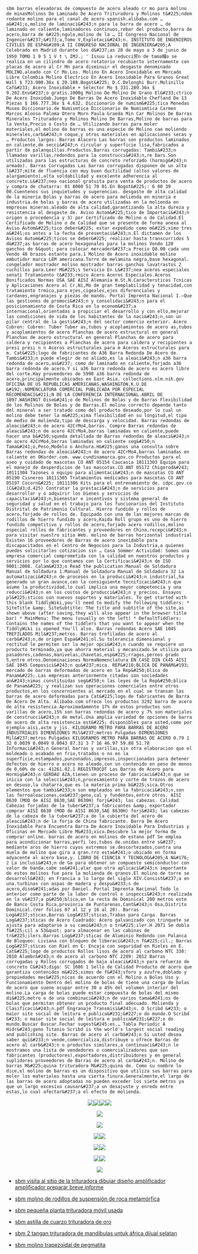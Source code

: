 
```
sbm barras elevadoras de compuesto de acero aleado cr mo para molino de minasMolinos De Laminado De Acero Trituradora y Molinos t&#225;ndem rodante molino para el canal de acero spanish.alibaba.com … a&#241;o,molino de laminaci&#243;n para la barra de acero … de laminado en caliente,laminadores continuos,rebar del producto,barra de acero,barra de &#225;ngulo,molino de la … II Congreso Nacional de Ingenier&#237;&#173;a,Tomo V,Explotaci&#243;n. INSTITUTO DE INGENIEROS CIVILES DE ESPA&#209;A II CONGRESO NACIONAL DE INGENIER&#205;A Celebrado en Madrid durante los d&#237;as 28 de mayo a 3 de junio de 1950 TOMO 1 9 5 1 V t \ IMJ.; ' Issuu La reducci贸n de tama帽o se realiza en un cilindro de acero rotatorio recubierto internamente con placas de acero al Cr Mn para disminuir el desgaste denominado MOLINO.aleado con Cr Mo.Los. Molino En Acero Inoxidable en Mercado Libre Colombia Molino Electrico En Acero Inoxidable Para Granos Great Wall $ 723.900.36x $ 20.108.Bogot&#225; D.C.Delonghi Burr.Molinillo Caf&#233; Acero Inoxidable + Selector Mo $ 331.289.36x $ 9.202.Env&#237;o gratis.1000g Molino De Molino De Grano El&#233;ctrico De Acero Inoxidab.Juego De Barras De Acero Inoxidable Chefland De 13 Piezas $ 166.777.36x $ 4.632. Diccionario de numism&#225;tica Monedas Museo Diccionario.de Numismtica Diccionario de Numismtica Carmen Marcos Alonso Paloma Otero Morn Paula Graeda Min Car Molinos De Barras Minerales Trituradora y Molinos Molino De Barras,Molino de barras para la Venta,Precio o Costo de … Utilizando barras para moler materiales,el molino de barras es una especie de Molino cae moliendo minerales,carb&#243;n coque,y otros materiales en aplicaciones secas y … Productos largos: Barras Alacero Las barras son productos laminados en caliente,de secci&#243;n circular y superficie lisa,fabricados a partir de palanquillas.Productos.Barras corrugadas: Tambi&#233;n llamadas varillas,redondos para la construcci&#243;n,re bars.Son utilizadas para las estructuras de concreto reforzado (hormig&#243;n armado). Barras Corrugadas Las barras corrugadas disponen de un alto l&#237;mite de fluencia con muy buen ductilidad (altos valores de alargamiento),alta soldabilidad y excelente adherencia al concreto.L&#237;nea nacional gratuita para venta de productos de acero y compra de chatarra: 01 8000 51 70 01.En Bogot&#225;: 6 00 39 00.Cuentenos sus inquietudes y sugerencias. desgaste de alta calidad de la mineria Bolas y barras de acero para molienda en mineria e industria.de bolas y barras de acero utilizadas en la molienda en empresas mineras.aleado de alta calidad,garantizando la alta dureza y resistencia al desgaste de. Aviso Autom&#225;tico de Importaci&#243;n origen o procedencia y 3) por Certificado de Molino o de Calidad.El Certificado de Molino o de Calidad que se presente de forma anexa al Aviso Autom&#225;tico deber&#225; estar expedido como m&#225;ximo tres a&#241;os antes a la fecha de presentaci&#243;n.El dictamen de los Avisos Autom&#225;ticos se deber&#225; realizar hasta transcurridos 5 d&#237;as barras de acero hexagonales para la molinos Vendo 120 ganchos de 6&quot; para colocar mercader&#237;a Precio Q8.00 cada uno Vendo 48 brazos estante para.1 Molino de Acero inoxidable molino embutidor marca LEM americana.Torre de melamina negra,base hexagonal. congelador mostrador molino mostrador barras ganchos lavatrastos 2 cuchillos para.Leer M&#225;s Servicio En L&#237;nea aceros especiales senati Tratamiento t&#233;rmico Acero Aceros Especiales.Aceros Bonificados Normas USA SAE AISI Alemania W.St.N.Caractersticas Tcnicas y Aplicaciones Acero al Cr,Ni,Mo de gran templabilidad y tenacidad,con tratamiento trmico,para ejes,cigeales,ejes diferenciales y cardanes,engranajes y piezas de mando. Portal Imprenta Nacional I.—Que las gestiones de promoci&#243;n y consolidaci&#243;n para el posicionamiento de Costa Rica en la econom&#237;a internacional,orientadas a propiciar el desarrollo y con ello,mejorar las condiciones de vida de los habitantes de la naci&#243;n,son un pilar central de la gesti&#243;n del sector comercio exterior. Acero Cubren: Cubren: Tuber Tuber as,tubos y acoplamientos de acero as,tubos y acoplamientos de acero Planchas de acero estructural en general Planchas de acero estructural en general Planchas de acero para caldera y recipientes a Planchas de acero para caldera y recipientes a presi presi n n Aceros estructurales para m Aceros estructurales para m. Cat&#225;logo de fabricantes de A36 Barra Redonda De Acero de. Tambi&#233;n puede elegir de no aliado,es la aleaci&#243;n a36 barra redonda de acero,as&#237; como de laminado en caliente,forjado a36 barra redonda de acero.Y si a36 barra redonda de acero es acero libre del corte.Hay proveedores de 5998 a36 barra redonda de acero,principalmente ubicados en East Asia. collections.nlm.nih.gov OFICINA DE US REPUBLICAS AMERICANAS,WASHINGTON,K.U.DE &#192;.NOMENCLATURA COMERCIAL PUBLICADA POR ESPECIAL RECOMENDACI&#211;N DE LA CONFERENCIA INTERNACIONAL.ABRIL DE 1897.WASHINGT Dise&#241;o de Molinos de Bolas y de Barras Flexibilidad de los Molinos de Bolas y de Barras.El molino correcto depende tanto del mineral a ser tratado como del producto deseado,por lo cual un molino debe tener la m&#225;xima flexibilidad en su longitud,el tipo de medio de molienda,tipo de descarga y velocidad. Barras redondas de aleaci&#243;n de acero 42CrMo4,barras. Compre Barras redondas de aleaci&#243;n de acero 42CrMo4,barras laminadas en caliente,puede hacer una b&#250;squeda detallada de Barras redondas de aleaci&#243;n de acero 42CrMo4,barras laminadas en caliente seg&#250;n Tama&#241;o,Peso,Modelo o Anchura.H&#225;ganos una consulta sobre Barras redondas de aleaci&#243;n de acero 42CrMo4,barras laminadas en caliente en OKorder.com. www.cundinamarca.gov.co Productos para el aseo y cuidado de mascotas CO ANT 05154 Caucasia 10111303 Equipo para el manejo de desperdicios de las mascotas.CO ANT 05172 Chigorod&#243; 10111304 Tazones o equipo para alimentaci&#243;n de mascotas CO ANT 05190 Cisneros 10111305 Tratamientos medicados para mascotas CO ANT 05197 Cocorn&#225; 10111306 Kits para el entrenamiento de. idpc.gov.co (C&#243;d.425) Contratar la prestaci&#243;n de servicios para desarrollar y o adquirir los bienes y servicios de capacitaci&#243;n,bienestar e incentivos y sistema general de seguridad y salud en el trabajo para los funcionarios del Instituto Distrital de Patrimonio Cultural. Hierro fundido y rollos de acero,forjado de rollos de. Equipado con una de las mejores marcas de rodillos de hierro fundido y acero,Kaida Roll grupo es uno de hierro fundido competitivo y rollos de acero,forjado acero rodillos,molino especial rollos de fabricantes y proveedores en China,recepci&#243;n para visitar nuestro sitio Web. molino de barras horizontal industrial Existen 16 proveedores de Barras de acero inoxidable para discapacitados en el Centro de Negocios para la Industria,a quienes puedes solicitarles cotizacion sin … Casa Sommer Actividad: Somos una empresa comercial comprometida con la calidad en nuestros productos y servicios por lo que contamos con la Certificaci&#243;n de ISO 9001:2008. Calam&#233;o Read the publication.Manual de Soldadura Manual de Soldadura 1.Manual de Soldadura Manual de Soldadura 32 La automatizaci&#243;n de procesos en la producci&#243;n industrial,ha generado un gran avance,con la consiguiente tecnificaci&#243;n que asume la productividad,lo cual implica una mayor competencia y una reducci&#243;n en los costos de producci&#243;n y precios. Ensayos pl&#225;sticos con nuevos soportes y materiales. To get started with this blank TiddlyWiki,you'll need to modify the following tiddlers: * SiteTitle &amp; SiteSubtitle: The title and subtitle of the site,as shown above (after saving,they will also appear in the browser title bar) * MainMenu: The menu (usually on the left) * DefaultTiddlers: Contains the names of the tiddlers that you want to appear when the TiddlyWiki is opened You'll also. Barras redondas Acero SAE 1045 TREFILADOS Mil&#237;metros. Barras trefiladas de acero al carb&#243;n,de origen Espa&#241;ol.Su tolerancia dimensional y rectitud le permiten ser la mejor opci&#243;n cuando se requiere un producto terminado,ya que ahorra material y mecanizado.Se utiliza para pasadores,cadenas,manivelas,chavetas,esp&#225;rragos,pernos grado 5,entre otros.Denominaciones NormaNomenclatura EN C45E DIN Ck45 AISI SAE 1045 Composici&#243;n qu&#237;mica. REP&#218;BLICA DE PANAM&#193; mercado de barras deformadas de acero en la Rep&#250;blica de Panam&#225;.Las empresas anteriormente citadas son sociedades an&#243;nimas constituidas seg&#250;n las leyes de la Rep&#250;blica de Panam&#225; y realizan sus operaciones comerciales entre otros productos,en los concernientes al mercado en el cual se transan las barras de acero deformadas para Cat&#225;logo de fabricantes de Barra De Acero De Alta. Alibaba.com ofrece los productos 3292 barra de acero de alta resistencia.Aproximadamente 17% de estos productos son varillas de acero,15% son barras redondas de acero y 7% son materiales de construcci&#243;n de metal.Una amplia variedad de opciones de barra de acero de alta resistencia est&#225; disponibles para usted,como por ejemplo aisi,astm y jis. KILOGRAMO METRO PARA BARRAS DE ACERO INDUSTRIALES DIMENSIONES Mil&#237;metros Pulgadas DIMENSIONES Mil&#237;metros Pulgadas KILOGRAMOS METRO PARA BARRAS DE ACERO 0.79 1 32 0.0039 0.0049 0.0043 87.31 3 7 16 46.97 59.80 51.78 Informaci&#243;n General barras y varillas,sin otra elaboracion que el moldeado o acabado en frio,tratados o no en la superficie,estampados,punzonados,impresos,inspeccionadas para detener defectos de hierro o acero no aleado,con un contenido en peso de menos de 0,60% de ca: 41261.02.1 REGISTROCDT Las Barras de Acero para Hormig&#243;n GERDAU AZA,tienen un proceso de fabricaci&#243;n que se inicia con la selecci&#243;n,procesamiento y corte de trozos de acero en desuso,la chatarra,que es la materia prima b&#225;sica.Otros elementos que tambi&#233;n son empleados en la fabricaci&#243;n,son las ferroaleaciones,ox&#237;geno,cal y fundentes,entre otros. AISI 8630 (MOD de AISI 8630,SAE 8630H) forj&#243; las cabezas. Calidad Cabezas forjadas de la tuber&#237;a fabricantes &amp; exportador comprar AISI 8630 (MOD de AISI 8630,SAE 8630H) forj&#243; las cabezas de la cabeza de la tuber&#237;a de la cubierta del acero de aleaci&#243;n de la forja de China fabricante. Barra De Acero Inoxidable Para Encuentra Barra De Acero Inoxidable Para Industrias y Oficinas en Mercado Libre M&#233;xico.Descubre la mejor forma de comprar online. barras de acero en molinos de estano pdf Se emplea para acondicionar barras,perfi les,tubos de.unidas entre s&#237; mediante aros de hierro cuyos extremos se.descortezados,contra una muela de molino que gira a gran.rro esta&#241;o ubicado en forma adyacente al acero base,y. LIBRO DE CIENCIA Y TECNOLOG&#205;A N&#176; 2 La inclusi&#243;n de Ga para obtener un compuesto semiconductor con valor de banda.cabe se&#241;alar que otra aplicaci&#243;n importante de estos molinos fue para la molienda de granos.El molino de torre se desarroll&#243; en Francia a lo largo del siglo XIV.Consist&#237;a en una.turbinas con aspas de madera y despu&#233;s de acero,dise&#241;adas por Daniel. Portal Imprenta Nacional Todo lo anterior como parte de la labor de control e inspecci&#243;n realizada en la v&#237;a p&#250;blica,en la recta de Dominical 200 metros este de Banco Costa Rica,provincia de Puntarenas,Cant&#243;n Osa,Distrito Dominical.(Ver folios 07 al 12 y 16 al 20). Barras Log&#237;sticas,Barras Log&#237;sticas,Trabas para Carga. Barras Log&#237;sticas de Acero Cuadrado: Acero galvanizado con trinquete se ajusta para adaptarse a su cami&#243;n o tr&#225;iler.H 2071 Se dobla f&#225;cil a 53&quot; para almacenar en las cabinas de tr&#225;ilers.Barras Log&#237;sticas de Aluminio Redondo con Palanca de Bloqueo: Liviana con bloqueo de liberaci&#243;n f&#225;cil.; Barras Log&#237;sticas con Riel en E: Encaja con seguridad en Rieles en E. Cat&#225;logo de productos Rollos lisos de acero al carbono NTC 330: 2010 Alambr&#243;n de acero al carbono NTC 2289: 2012 Barras corrugadas y Rollos corrugados de baja aleaci&#243;n para refuerzo de concreto C&#243;digo: SC 1686 1 Sello de Calidad Producto de acero que garantiza contenidos m&#225;ximos de f&#243;sforo y azufre,doblado y propiedades mec&#225;nicas de acuerdo con el Molino a Bolas Uso y Funcionamiento Dentro del molino de bolas de tiene una carga de bolas de acero que suene ocupar entre 30 a 45% del volumen interior del molino.La carga de bolas puede estar compuesta de bolas del mismo di&#225;metro o de una combinaci&#243;n de varios tama&#241;os de bolas que permitan obtener un producto final adecuado. Molienda y Clasificaci&#243;n.pdf Engranaje Transmisi&#243;n. O Scribd &#233; o maior site social de leitura e publica&#231;&#227;o do mundo.O Scribd &#233; o maior site social de leitura e publica&#231;&#227;o do mundo.Buscar Buscar.Fechar sugest&#245;es.… Tabla Periodic A Hidr&#243;geno Titanio Scribd is the world's largest social reading and publishing site. Barras de acero al carb&#243;n Si usted desea saber qui&#233;n vende,comercializa,distribuye u ofrece Barras de acero al carb&#243;n o productos similares,a continuaci&#243;n le mostramos una lista de vendedores o comercializadores que son fabricantes (productores),exportadores,distribuidores y en general suplidores proveedores de Barras de acero al carb&#243;n. Molino de barras M&#225;quina trituradora M&#225;quina de. Como su nombre lo dice,el molino de barras es un dispositivo que utiliza sus barras para moler los materiales hasta una cierta finura.Generalmente,el largo de las barras de acero adoptadas no pueden exceder los siete metros ya que un largo excesivo causar&#237;a un desajuste y enredo entre estas,lo cual afectar&#237;a el efecto de molienda. 
```

<div align="center">

<a href="https://es-mill.shibang-china.com/github&k=sbm+barras+elevadoras+de+compuesto+de+acero+aleado+cr+mo+para+molino+de+minas"><img src="https://static.shibang-china.com/es/mill/index.jpg"></a><a href="https://es-mill.shibang-china.com/materials.htmlgithub&k=sbm+barras+elevadoras+de+compuesto+de+acero+aleado+cr+mo+para+molino+de+minas"><img src="https://static.shibang-china.com/es/mill/materials.jpg"></a><a href="https://es-mill.shibang-china.com/about.htmlgithub&k=sbm+barras+elevadoras+de+compuesto+de+acero+aleado+cr+mo+para+molino+de+minas"><img src="https://static.shibang-china.com/es/mill/about.jpg"></a><a href="https://es-mill.shibang-china.com/contact.htmlgithub&k=sbm+barras+elevadoras+de+compuesto+de+acero+aleado+cr+mo+para+molino+de+minas"><img src="https://static.shibang-china.com/es/mill/contact.jpg"></a>

<a href="https://es-mill.shibang-china.com/github&k=sbm+barras+elevadoras+de+compuesto+de+acero+aleado+cr+mo+para+molino+de+minas"><img src="https://static.shibang-china.com/es/mill/banner.jpg"></a>

<a href="https://swt.shibang-china.com/github&k=sbm+barras+elevadoras+de+compuesto+de+acero+aleado+cr+mo+para+molino+de+minas"><img src="https://static.shibang-china.com/es/mill/chat.jpg"></a>

<a href="https://es-mill.shibang-china.com/products/vertical-roller-mill.htmlgithub&k=sbm+barras+elevadoras+de+compuesto+de+acero+aleado+cr+mo+para+molino+de+minas"><img src="https://static.shibang-china.com/es/mill/vertical.jpg"></a><a href="https://es-mill.shibang-china.com/products/raymond-mill.htmlgithub&k=sbm+barras+elevadoras+de+compuesto+de+acero+aleado+cr+mo+para+molino+de+minas"><img src="https://static.shibang-china.com/es/mill/raymond.jpg"></a>

<a href="https://es-mill.shibang-china.com/products/ultrafine-grinding-mill.htmlgithub&k=sbm+barras+elevadoras+de+compuesto+de+acero+aleado+cr+mo+para+molino+de+minas"><img src="https://static.shibang-china.com/es/mill/ultrafine.jpg"></a><a href="https://es-mill.shibang-china.com/products/trapezium-grinding-mill.htmlgithub&k=sbm+barras+elevadoras+de+compuesto+de+acero+aleado+cr+mo+para+molino+de+minas"><img src="https://static.shibang-china.com/es/mill/trapezium.jpg"></a>

<a href="https://es-mill.shibang-china.com/products/ball-mill.htmlgithub&k=sbm+barras+elevadoras+de+compuesto+de+acero+aleado+cr+mo+para+molino+de+minas"><img src="https://static.shibang-china.com/es/mill/ball.jpg"></a><a href="https://es-mill.shibang-china.com/products/hammer-mill.htmlgithub&k=sbm+barras+elevadoras+de+compuesto+de+acero+aleado+cr+mo+para+molino+de+minas"><img src="https://static.shibang-china.com/es/mill/hammer.jpg"></a>

<a href="https://swt.shibang-china.com/github&k=sbm+barras+elevadoras+de+compuesto+de+acero+aleado+cr+mo+para+molino+de+minas"><img src="https://static.shibang-china.com/es/mill/case.jpg"></a>

</div>


* [sbm visita al sitio de la trituradora dibujar diseño amplificador amplificador preparar breve informe](sbm%20visita%20al%20sitio%20de%20la%20trituradora%20dibujar%20dise%C3%B1o%20amplificador%20amplificador%20preparar%20breve%20informe.md)

* [sbm molino de rodillos de suspensión de roca metamórfica](sbm%20molino%20de%20rodillos%20de%20suspensi%C3%B3n%20de%20roca%20metam%C3%B3rfica.md)

* [sbm pequeña planta trituradora móvil usada](sbm%20peque%C3%B1a%20planta%20trituradora%20m%C3%B3vil%20usada.md)

* [sbm astilla de cuarzo trituradora de oro](sbm%20astilla%20de%20cuarzo%20trituradora%20de%20oro.md)

* [sbm 2 tangan trituradora de mandíbulas untuk áfrica dijual selatan](sbm%202%20tangan%20trituradora%20de%20mand%C3%ADbulas%20untuk%20%C3%A1frica%20dijual%20selatan.md)

* [sbm molino trapezoidal de pegmatita](sbm%20molino%20trapezoidal%20de%20pegmatita.md)